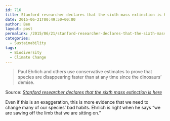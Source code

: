 ```yaml
---
id: 716
title: Stanford researcher declares that the sixth mass extinction is here
date: 2015-06-21T00:49:50+00:00
author: Ben
layout: post
permalink: /2015/06/21/stanford-researcher-declares-that-the-sixth-mass-extinction-is-here/
categories:
  - Sustainability
tags:
  - Biodiversity
  - Climate Change
---
```

> Paul Ehrlich and others use conservative estimates to prove that species are disappearing faster than at any time since the dinosaurs&#8217; demise.

Source: _[Stanford researcher declares that the sixth mass extinction is here](http://news.stanford.edu/news/2015/june/mass-extinction-ehrlich-061915.html)_

Even if this is an exaggeration, this is more evidence that we need to change many of our species&#8217; bad habits. Ehrlich is right when he says &#8220;we are sawing off the limb that we are sitting on.&#8221;

&nbsp;

&nbsp;